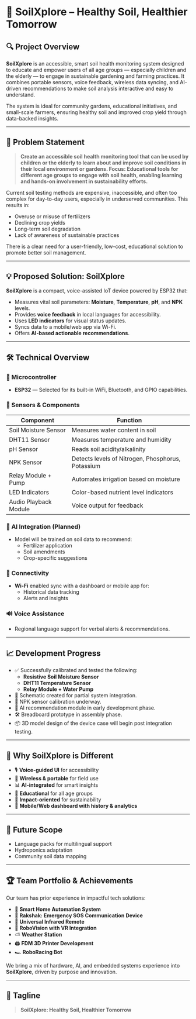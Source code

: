 
# 🌱 SoilXplore – Healthy Soil, Healthier Tomorrow

## 🔍 Project Overview
**SoilXplore** is an accessible, smart soil health monitoring system designed to educate and empower users of all age groups — especially children and the elderly — to engage in sustainable gardening and farming practices. It combines portable sensors, voice feedback, wireless data syncing, and AI-driven recommendations to make soil analysis interactive and easy to understand.

The system is ideal for community gardens, educational initiatives, and small-scale farmers, ensuring healthy soil and improved crop yield through data-backed insights.

---

## 🧩 Problem Statement
> **Create an accessible soil health monitoring tool that can be used by children or the elderly to learn about and improve soil conditions in their local environment or gardens. Focus: Educational tools for different age groups to engage with soil health, enabling learning and hands-on involvement in sustainability efforts.**

Current soil testing methods are expensive, inaccessible, and often too complex for day-to-day users, especially in underserved communities. This results in:
- Overuse or misuse of fertilizers
- Declining crop yields
- Long-term soil degradation
- Lack of awareness of sustainable practices

There is a clear need for a user-friendly, low-cost, educational solution to promote better soil management.

---

## 💡 Proposed Solution: SoilXplore
**SoilXplore** is a compact, voice-assisted IoT device powered by ESP32 that:
- Measures vital soil parameters: **Moisture**, **Temperature**, **pH**, and **NPK** levels.
- Provides **voice feedback** in local languages for accessibility.
- Uses **LED indicators** for visual status updates.
- Syncs data to a mobile/web app via Wi-Fi.
- Offers **AI-based actionable recommendations**.

---

## 🛠️ Technical Overview

### 🔌 Microcontroller
- **ESP32** — Selected for its built-in WiFi, Bluetooth, and GPIO capabilities.

### 🔬 Sensors & Components
| Component                | Function                                 |
|--------------------------|------------------------------------------|
| Soil Moisture Sensor     | Measures water content in soil           |
| DHT11 Sensor             | Measures temperature and humidity        |
| pH Sensor                | Reads soil acidity/alkalinity            |
| NPK Sensor               | Detects levels of Nitrogen, Phosphorus, Potassium |
| Relay Module + Pump      | Automates irrigation based on moisture   |
| LED Indicators           | Color-based nutrient level indicators    |
| Audio Playback Module    | Voice output for feedback                |

### 🧠 AI Integration (Planned)
- Model will be trained on soil data to recommend:
  - Fertilizer application
  - Soil amendments
  - Crop-specific suggestions

### 📶 Connectivity
- **Wi-Fi** enabled sync with a dashboard or mobile app for:
  - Historical data tracking
  - Alerts and insights

### 🔊 Voice Assistance
- Regional language support for verbal alerts & recommendations.

---

## 📈 Development Progress

- ✅ Successfully calibrated and tested the following:
  - **Resistive Soil Moisture Sensor**
  - **DHT11 Temperature Sensor**
  - **Relay Module + Water Pump**
- 🧪 Schematic created for partial system integration.
- 🔧 NPK sensor calibration underway.
- 🧠 AI recommendation module in early development phase.
- 🛠️ Breadboard prototype in assembly phase.
- 📦 3D model design of the device case will begin post integration testing.

---

## 🧠 Why SoilXplore is Different
- 🎙️ **Voice-guided UI** for accessibility
- 📶 **Wireless & portable** for field use
- 📊 **AI-integrated** for smart insights
- 🌱 **Educational** for all age groups
- 🎯 **Impact-oriented** for sustainability
- 📱 **Mobile/Web dashboard with history & analytics**

---

## 📱 Future Scope
- Language packs for multilingual support
- Hydroponics adaptation
- Community soil data mapping

---

## 🏆 Team Portfolio & Achievements

Our team has prior experience in impactful tech solutions:
- 🔌 **Smart Home Automation System**
- 🚨 **Rakshak: Emergency SOS Communication Device**
- 📡 **Universal Infrared Remote**
- 🧠 **RoboVision with VR Integration**
- ⛅ **Weather Station**
- 🖨️ **FDM 3D Printer Development**
- 🏎️ **RoboRacing Bot**

We bring a mix of hardware, AI, and embedded systems experience into **SoilXplore**, driven by purpose and innovation.

---

## 🔗 Tagline
> **SoilXplore: Healthy Soil, Healthier Tomorrow**
